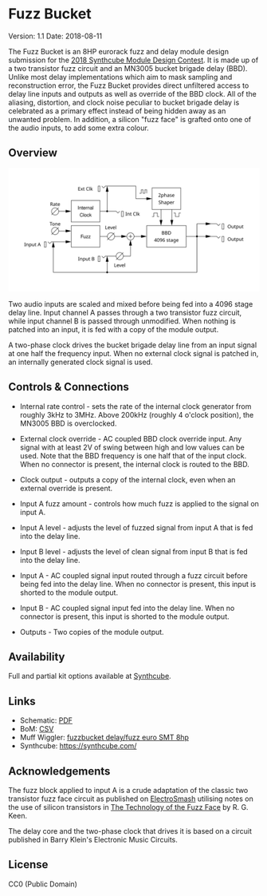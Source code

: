# Fuzz Bucket

Version: 1.1
Date: 2018-08-11

The Fuzz Bucket is an 8HP eurorack fuzz and delay module design
submission for the
[2018 Synthcube Module Design Contest](https://www.muffwiggler.com/forum/viewtopic.php?f=4&t=200914).
It is made up of a two transistor fuzz circuit and an MN3005 bucket
brigade delay (BBD). Unlike most delay implementations which aim to
mask sampling and reconstruction error, the Fuzz Bucket provides
direct unfiltered access to delay line inputs and outputs as well
as override of the BBD clock. All of the aliasing, distortion,
and clock noise peculiar to bucket brigade delay is celebrated
as a primary effect instead of being hidden away as an unwanted
problem. In addition, a silicon "fuzz face" is grafted onto
one of the audio inputs, to add some extra colour.

## Overview

![Block Diagram](fuzzbucket_block.svg "Block Diagram")

Two audio inputs are scaled and mixed before being fed into
a 4096 stage delay line. Input channel A passes through
a two transistor fuzz circuit, while input channel B is
passed through unmodified. When nothing is patched into an
input, it is fed with a copy of the module output.

A two-phase clock drives the bucket brigade delay line from
an input signal at one half the frequency input. When
no external clock signal is patched in, an internally generated
clock signal is used.

## Controls & Connections

 - Internal rate control - sets the rate of the internal
   clock generator from roughly 3kHz to 3MHz. Above 200kHz
   (roughly 4 o'clock position), the MN3005 BBD is overclocked.

 - External clock override - AC coupled BBD clock override
   input. Any signal with at least 2V of swing between high
   and low values can be used. Note that the BBD frequency
   is one half that of the input clock. When no connector
   is present, the internal clock is routed to the BBD.

 - Clock output - outputs a copy of the internal clock,
   even when an external override is present.

 - Input A fuzz amount - controls how much fuzz is applied
   to the signal on input A.

 - Input A level - adjusts the level of fuzzed signal from
   input A that is fed into the delay line.

 - Input B level - adjusts the level of clean signal from
   input B that is fed into the delay line.

 - Input A - AC coupled signal input routed through
   a fuzz circuit before being fed into the delay line.
   When no connector is present, this input is shorted to the
   module output.

 - Input B - AC coupled signal input fed into the delay line.
   When no connector is present, this input is shorted to the
   module output.

 - Outputs - Two copies of the module output.

## Availability

Full and partial kit options available at
[Synthcube](https://synthcube.com/cart/tags/fuzzbucket).

## Links

 - Schematic: [PDF](fuzzbucket_schematic-1.1.pdf)
 - BoM: [CSV](fuzzbucket_bom.csv)
 - Muff Wiggler: [fuzzbucket delay/fuzz euro SMT 8hp](https://muffwiggler.com/forum/viewtopic.php?f=17&t=214588)
 - Synthcube: https://synthcube.com/

## Acknowledgements

The fuzz block applied to input A is a crude adaptation
of the classic two transistor fuzz face circuit as published on
[ElectroSmash](https://www.electrosmash.com/fuzz-face)
utilising notes on the use of silicon transistors in 
[The Technology of the Fuzz Face](http://www.geofex.com/Article_Folders/fuzzface/fftech.htm)
by R. G. Keen.

The delay core and the two-phase clock that drives it is based
on a circuit published in Barry Klein's Electronic Music Circuits.

## License

CC0 (Public Domain)

